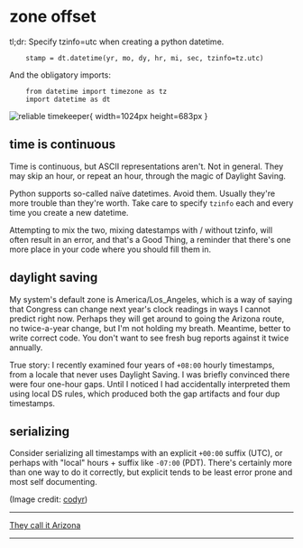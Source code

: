 
# zone offset

tl;dr: Specify tzinfo=utc when creating a python datetime.

        stamp = dt.datetime(yr, mo, dy, hr, mi, sec, tzinfo=tz.utc)

And the obligatory imports:

        from datetime import timezone as tz
        import datetime as dt

![reliable timekeeper](https://live.staticflickr.com/157/333622277_b19c1ba642_b.jpg){ width=1024px height=683px }

## time is continuous

Time is continuous, but ASCII representations aren't.
Not in general.
They may skip an hour, or repeat an hour,
through the magic of Daylight Saving.

Python supports so-called naïve datetimes. Avoid them.
Usually they're more trouble than they're worth.
Take care to specify `tzinfo` each and every time you create a new datetime.

Attempting to mix the two, mixing datestamps with / without tzinfo,
will often result in an error, and that's a Good Thing,
a reminder that there's one more place in your code where you should fill them in.

## daylight saving

My system's default zone is America/Los_Angeles,
which is a way of saying that Congress can change next year's clock readings
in ways I cannot predict right now.
Perhaps they will get around to going the Arizona route,
no twice-a-year change, but I'm not holding my breath.
Meantime, better to write correct code.
You don't want to see fresh bug reports against it twice annually.

True story:
I recently examined four years of `+08:00` hourly timestamps,
from a locale that never uses Daylight Saving.
I was briefly convinced there were four one-hour gaps.
Until I noticed I had accidentally interpreted them using local DS rules,
which produced both the gap artifacts and four dup timestamps.

## serializing

Consider serializing all timestamps with
an explicit `+00:00` suffix (UTC),
or perhaps with "local" hours + suffix like `-07:00` (PDT).
There's certainly more than one way to do it correctly,
but explicit tends to be least error prone and most self documenting.

(Image credit: [codyr](https://www.flickr.com/photos/codyr/333622277/sizes/l/))

----

[They call it Arizona](https://www.youtube.com/watch?v=jTaQYa6szcA)

----
